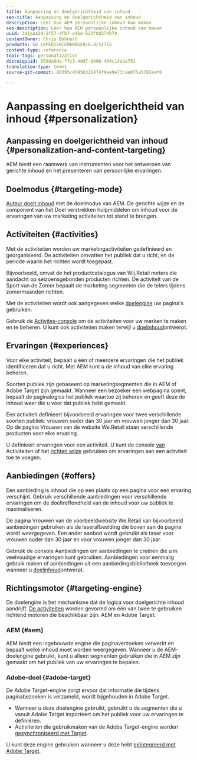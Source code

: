 ```yaml
---
title: Aanpassing en doelgerichtheid van inhoud
seo-title: Aanpassing en doelgerichtheid van inhoud
description: Leer hoe AEM persoonlijke inhoud kan maken
seo-description: Leer hoe AEM persoonlijke inhoud kan maken
uuid: 3a1aaa3d-5f57-4fb7-a4be-523f0d274b79
contentOwner: Chris Bohnert
products: SG_EXPERIENCEMANAGER/6.4/SITES
content-type: reference
topic-tags: personalization
discoiquuid: 850da0da-f7c3-4dd7-bb06-404c14a2a791
translation-type: tm+mt
source-git-commit: 80395c4695b326474f9ae0e73caa075a5782eaf6

---
```



# Aanpassing en doelgerichtheid van inhoud {#personalization}

## Aanpassing en doelgerichtheid van inhoud {#personalization-and-content-targeting}

AEM biedt een raamwerk van instrumenten voor het ontwerpen van gerichte inhoud en het presenteren van persoonlijke ervaringen.

## Doelmodus {#targeting-mode}

[Auteur doelt inhoud](/help/sites-authoring/content-targeting-touch.md) met de doelmodus van AEM. De gerichte wijze en de component van het Doel verstrekken hulpmiddelen om inhoud voor de ervaringen van uw marketing activiteiten tot stand te brengen.

## Activiteiten {#activities}

Met de activiteiten worden uw marketingactiviteiten gedefinieerd en georganiseerd. De activiteiten omvatten het publiek dat u richt, en de periode waarin het richten wordt toegepast.

Bijvoorbeeld, omvat de het productcatalogus van Wij.Retail meters die aandacht op seizoensgebonden producten richten. De activiteit van de Sport van de Zomer bepaalt de marketing segmenten die de telers tijdens zomermaanden richten.

Met de activiteiten wordt ook aangegeven welke [doelengine](/help/sites-authoring/personalization.md#targeting-engine) uw pagina&#39;s gebruiken.

Gebruik de [Activites-console](/help/sites-authoring/activitylib.md) om de activiteiten voor uw merken te maken en te beheren. U kunt ook activiteiten maken terwijl u [doelinhoud](/help/sites-authoring/content-targeting-touch.md)ontwerpt.

## Ervaringen {#experiences}

Voor elke activiteit, bepaalt u één of meerdere ervaringen die het publiek identificeren dat u richt. Met AEM kunt u de inhoud van elke ervaring beheren.

Soorten publiek zijn gebaseerd op marketingsegmenten die in AEM of Adobe Target zijn gemaakt. Wanneer een bezoeker een webpagina opent, bepaalt de paginalogica het publiek waartoe zij behoren en geeft deze de inhoud weer die u voor dat publiek hebt gemaakt.

Een activiteit definieert bijvoorbeeld ervaringen voor twee verschillende soorten publiek: vrouwen ouder dan 30 jaar en vrouwen jonger dan 30 jaar. Op de pagina Vrouwen van de website We.Retail staan verschillende producten voor elke ervaring.

U definieert ervaringen voor een activiteit. U kunt de console [van](/help/sites-authoring/activitylib.md#adding-editing-an-activity-using-the-activities-console) Activiteiten of het [richten wijze](/help/sites-authoring/content-targeting-touch.md#adding-and-removing-experiences-using-targeting-mode) gebruiken om ervaringen aan een activiteit toe te voegen.

## Aanbiedingen {#offers}

Een aanbieding is inhoud die op een plaats op een pagina voor een ervaring verschijnt. Gebruik verschillende aanbiedingen voor verschillende ervaringen om de doeltreffendheid van de inhoud voor uw publiek te maximaliseren.

De pagina Vrouwen van de voorbeeldwebsite We.Retail kan bijvoorbeeld aanbiedingen gebruiken als de laserafbeelding die boven aan de pagina wordt weergegeven. Een ander aanbod wordt gebruikt als taser voor vrouwen ouder dan 30 jaar en voor vrouwen jonger dan 30 jaar.

Gebruik de console [](/help/sites-authoring/offerlib.md) Aanbiedingen om aanbiedingen te creëren die u in veelvoudige ervaringen kunt gebruiken. Aanbiedingen voor eenmalig gebruik maken of aanbiedingen uit een aanbiedingsbibliotheek toevoegen wanneer u [doelinhoud](/help/sites-authoring/content-targeting-touch.md)ontwerpt.

## Richtingsmotor {#targeting-engine}

De doelengine is het mechanisme dat de logica voor doelgerichte inhoud aandrijft. [De activiteiten](/help/sites-authoring/activitylib.md) worden gevormd om één van twee te gebruiken richtend motoren die beschikbaar zijn: AEM en Adobe Target.

### AEM {#aem}

AEM biedt een ingebouwde engine die paginaverzoeken verwerkt en bepaalt welke inhoud moet worden weergegeven. Wanneer u de AEM-doelengine gebruikt, kunt u alleen segmenten gebruiken die in AEM zijn gemaakt om het publiek van uw ervaringen te bepalen.

### Adobe-doel {#adobe-target}

De Adobe Target-engine zorgt ervoor dat informatie die tijdens paginabezoeken is verzameld, wordt bijgehouden in Adobe Target.

* Wanneer u deze doelengine gebruikt, gebruikt u de segmenten die u vanuit Adobe Target importeert om het publiek voor uw ervaringen te definiëren.
* Activiteiten die gebruikmaken van de Adobe Target-engine worden [gesynchroniseerd met Target](/help/sites-authoring/activitylib.md#synchronizing-activities-with-adobe-target).

U kunt deze engine gebruiken wanneer u deze hebt [geïntegreerd met Adobe Target](/help/sites-administering/opt-in.md).
